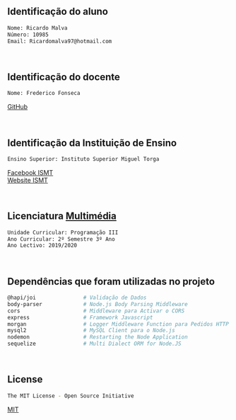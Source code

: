 
## Identificação do aluno
```bash
Nome: Ricardo Malva
Número: 10985 
Email: Ricardomalva97@hotmail.com
```
<br>

## Identificação do docente
```bash
Nome: Frederico Fonseca
```
[GitHub](https://github.com/fffonseca)

<br>

## Identificação da Instituição de Ensino
```bash
Ensino Superior: Instituto Superior Miguel Torga
```
[Facebook ISMT](https://www.facebook.com/ismtcoimbra/) <br>
[Website ISMT](https://www.ismt.pt/)

<br>

## Licenciatura [Multimédia](https://ismt.pt/ensino/oferta-educativa/licenciaturas/multimedia/)
```bash
Unidade Curricular: Programação III
Ano Curricular: 2º Semestre 3º Ano
Ano Lectivo: 2019/2020
```

<br>

## Dependências que foram utilizadas no projeto
```bash
@hapi/joi               # Validação de Dados
body-parser             # Node.js Body Parsing Middleware
cors                    # Middleware para Activar o CORS
express                 # Framework Javascript 
morgan                  # Logger Middleware Function para Pedidos HTTP
mysql2                  # MySQL Client para o Node.js
nodemon                 # Restarting the Node Application
sequelize               # Multi Dialect ORM for Node.JS
```

<br>

## License
```bash
The MIT License - Open Source Initiative
```
[MIT](https://choosealicense.com/licenses/mit/)
